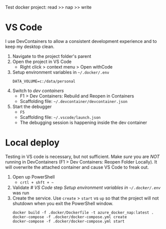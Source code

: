 Test docker project: read >> nap >> write

# VS Code

I use DevContainers to allow a consistent development experience and to keep my desktop clean.

1. Navigate to the project folder's parent
2. Open the project in VS Code
   * Right click > context menu > Open withCode
3. Setup environment variables in `~/.docker/.env`
   ```
   DATA_VOLUME=c:/data/personal
   ```
4. Switch to _dev containers_
   * F1 > Dev Containers: Rebuild and Reopen in Containers
   * Scaffolding file: `~/.devcontainer/devcontainer.json`
5. Start the debugger
   * `F5`
   * Scaffolding file: `~/.vscode/launch.json`
   * The debugging session is happening inside the dev container

# Local deploy

Testing in VS code is necessary, but not sufficient.
Make _sure_ you are _NOT_ running in DevContainers (F1 > Dev Containers: Reopen Folder Locally).
It will overwrite the attached container and cause VS Code to freak out.

1. Open up PowerShell
   * `crtl + shft + ~`
2. Validate _# VS Code_ step _Setup environment variables in `~/.docker/.env`_ was run
3. Create the service.
   Use `create` > `start` vs `up` so that the project will not shutdown when you exit the PowerShell window.
   ```{ps1}
   docker build -f .docker/Dockerfile -t azure_docker_nap:latest .
   docker-compose -f .docker/docker-compose.yml create
   docker-compose -f .docker/docker-compose.yml start
   ```

